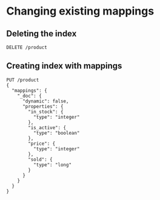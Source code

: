 # Changing existing mappings

## Deleting the index

```
DELETE /product
```

## Creating index with mappings

```
PUT /product
{
  "mappings": {
    "_doc": {
      "dynamic": false,
      "properties": {
        "in_stock": {
          "type": "integer"
        },
        "is_active": {
          "type": "boolean"
        },
        "price": {
          "type": "integer"
        },
        "sold": {
          "type": "long"
        }
      }
    }
  }
}
```
